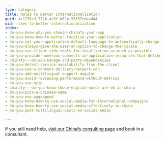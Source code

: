 ```yaml
---
type: category
title: Rules to Better Internationalization
guid: 4c1776cd-7726-4c6f-b62b-56f57cdead44
uid: rules-to-better-internationalization
index:
- do-you-know-why-you-should-chinafy-your-app
- do-you-know-how-to-better-localize-your-application
- do-you-set-your-application-default-language-to-automatically-change-to-local-language
- do-you-always-give-the-user-an-option-to-change-the-locale
- do-you-use-client-side-tools-for-localization-as-much-as-possible
- do-you-provide-numerous-comments-in-application-resources-that-define-context
- chinafy---do-you-manage-3rd-party-dependencies
- do-you-detect-service-availability-from-the-client
- do-you-use-a-content-delivery-network-cdn
- do-you-add-multilingual-support-angular
- do-you-avoid-reviewing-performance-without-metrics
- do-you-use-gzip
- chinafy---do-you-know-those-english-words-are-ok-in-china
- do-you-pick-a-chinese-name
- do-you-use-pagespeed
- do-you-know-how-to-use-social-media-for-international-campaigns
- do-you-know-how-to-use-social-media-effectively-in-china
- do-you-post-multilingual-posts-on-social-media

---
```

If you still need help, [visit our Chinafy consulting page](https&#58;//www.ssw.com.au/ssw/Consulting/Chinafy-App.aspx) and book in a consultant.

